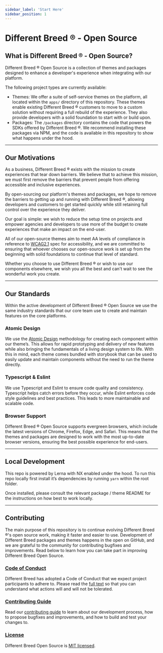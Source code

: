 ```yaml
---
sidebar_label: 'Start Here'
sidebar_position: 1
---
```


# Different Breed ® - Open Source

## What is Different Breed ® - Open Source?

Different Breed ® Open Source is a collection of themes and packages designed to enhance a developer's experience when integrating with our platform.

The following project types are currently available:

- Themes: We offer a suite of self-service themes on the platform, all located within the `apps/` directory of this repository. These themes enable existing Different Breed ® customers to move to a custom solution without requiring a full rebuild of the experience. They also provide developers with a solid foundation to start with or build upon.
- Packages: The `/packages` directory contains the code that powers the SDKs offered by Different Breed ®. We recommend installing these packages via NPM, and the code is available in this repository to show what happens under the hood.

---

## Our Motivations

As a business, Different Breed ® exists with the mission to create experiences that tear down barriers. We believe that to achieve this mission, we must first remove the barriers that prevent people from offering accessible and inclusive experiences.

By open-sourcing our platform's themes and packages, we hope to remove the barriers to getting up and running with Different Breed ®, allowing developers and customers to get started quickly while still retaining full control over the experience they deliver.

Our goal is simple: we wish to reduce the setup time on projects and empower agencies and developers to use more of the budget to create experiences that make an impact on the end-user.

All of our open-source themes aim to meet AA levels of compliance in reference to [WCAG2.1](https://www.w3.org/TR/WCAG21/) spec for accessibility, and we are committed to ensuring that whoever chooses our open-source work is set up from the beginning with solid foundations to continue that level of standard.

Whether you choose to use Different Breed ® or wish to use our components elsewhere, we wish you all the best and can't wait to see the wonderful work you create.

---

## Our Standards

Within the active development of Different Breed ® Open Source we use the same industry standards that our core team use to create and maintain features on the core platforms.

### Atomic Design

We use the [Atomic Design](https://bradfrost.com/blog/post/atomic-web-design/) methodology for creating each component within our theme’s. This allows for rapid prototyping and delivery of new features while also bringing the fundamentals of a living design system to life. With this in mind, each theme comes bundled with storybook that can be used to easily update and maintain components without the need to run the theme directly.

### Typescript & Eslint

We use Typescript and Eslint to ensure code quality and consistency. Typescript helps catch errors before they occur, while Eslint enforces code style guidelines and best practices. This leads to more maintainable and scalable code.

### Browser Support

Different Breed ® Open Source supports evergreen browsers, which include the latest versions of Chrome, Firefox, Edge, and Safari. This means that the themes and packages are designed to work with the most up-to-date browser versions, ensuring the best possible experience for end-users.

---

## Local Development

This repo is powered by Lerna with NX enabled under the hood. To run this repo locally first install it’s dependencies by running `yarn` within the root folder.

Once installed, please consult the relevant package / theme README for the instructions on how best to work locally.

---

## Contributing

The main purpose of this repository is to continue evolving Different Breed ®'s open source work, making it faster and easier to use. Development of Different Breed packages and themes happens in the open on GitHub, and we are grateful to the community for contributing bugfixes and improvements. Read below to learn how you can take part in improving Different Breed Open Source.

### [Code of Conduct](https://opensource.differentbreed.events/docs/contributing/code-of-conduct)

Different Breed has adopted a Code of Conduct that we expect project participants to adhere to. Please read the [full text](https://opensource.differentbreed.events/docs/contributing/code-of-conduct) so that you can understand what actions will and will not be tolerated.

### [Contributing Guide](https://opensource.differentbreed.events/docs/contributing/)

Read our [contributing guide](https://opensource.differentbreed.events/docs/contributing/) to learn about our development process, how to propose bugfixes and improvements, and how to build and test your changes to.

### [License](https://github.com/waoadb/open-source/blob/production/LICENSE)

Different Breed Open Source is [MIT licensed](https://github.com/waoadb/open-source/blob/production/LICENSE).
